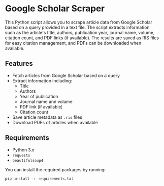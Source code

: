 # Google Scholar Scraper

This Python script allows you to scrape article data from Google Scholar based on a query provided in a text file. The script extracts information such as the article's title, authors, publication year, journal name, volume, citation count, and PDF links (if available). The results are saved as RIS files for easy citation management, and PDFs can be downloaded when available.

## Features

- Fetch articles from Google Scholar based on a query
- Extract information including:
  - Title
  - Authors
  - Year of publication
  - Journal name and volume
  - PDF link (if available)
  - Citation count
- Save article metadata as `.ris` files
- Download PDFs of articles when available

## Requirements

- Python 3.x
- `requests`
- `beautifulsoup4`

You can install the required packages by running:

```bash
pip install -r requirements.txt
